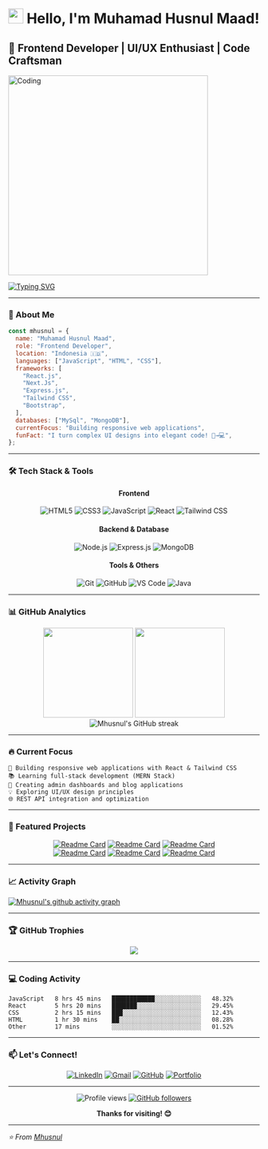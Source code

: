 # <img src="https://media.giphy.com/media/hvRJCLFzcasrR4ia7z/giphy.gif" width="30px"/> Hello, I'm Muhamad Husnul Maad!

## 🚀 Frontend Developer | UI/UX Enthusiast | Code Craftsman

<img align="center" alt="Coding" width="400" src="https://media.giphy.com/media/qgQUggAC3Pfv687qPC/giphy.gif">

[![Typing SVG](https://readme-typing-svg.herokuapp.com?font=Fira+Code&pause=1000&color=36BCF7&width=435&lines=Frontend+Developer+in+the+Making;Building+Clean+%26+Responsive+UIs;React+%26+Tailwind+CSS+Enthusiast;Learning+Full-Stack+Development)](https://git.io/typing-svg)

---

### 🎯 About Me

```javascript
const mhusnul = {
  name: "Muhamad Husnul Maad",
  role: "Frontend Developer",
  location: "Indonesia 🇮🇩",
  languages: ["JavaScript", "HTML", "CSS"],
  frameworks: [
    "React.js",
    "Next.Js",
    "Express.js",
    "Tailwind CSS",
    "Bootstrap",
  ],
  databases: ["MySql", "MongoDB"],
  currentFocus: "Building responsive web applications",
  funFact: "I turn complex UI designs into elegant code! 🎨→💻",
};
```

---

### 🛠️ Tech Stack & Tools

<div align="center">

#### Frontend

![HTML5](https://img.shields.io/badge/HTML5-E34F26?style=for-the-badge&logo=html5&logoColor=white)
![CSS3](https://img.shields.io/badge/CSS3-1572B6?style=for-the-badge&logo=css3&logoColor=white)
![JavaScript](https://img.shields.io/badge/JavaScript-F7DF1E?style=for-the-badge&logo=javascript&logoColor=black)
![React](https://img.shields.io/badge/React-20232A?style=for-the-badge&logo=react&logoColor=61DAFB)
![Tailwind CSS](https://img.shields.io/badge/Tailwind_CSS-38B2AC?style=for-the-badge&logo=tailwind-css&logoColor=white)

#### Backend & Database

![Node.js](https://img.shields.io/badge/Node.js-43853D?style=for-the-badge&logo=node.js&logoColor=white)
![Express.js](https://img.shields.io/badge/Express.js-404D59?style=for-the-badge)
![MongoDB](https://img.shields.io/badge/MongoDB-4EA94B?style=for-the-badge&logo=mongodb&logoColor=white)

#### Tools & Others

![Git](https://img.shields.io/badge/Git-F05032?style=for-the-badge&logo=git&logoColor=white)
![GitHub](https://img.shields.io/badge/GitHub-100000?style=for-the-badge&logo=github&logoColor=white)
![VS Code](https://img.shields.io/badge/VS_Code-0078D4?style=for-the-badge&logo=visual%20studio%20code&logoColor=white)
![Java](https://img.shields.io/badge/Java-ED8B00?style=for-the-badge&logo=java&logoColor=white)

</div>

---

### 📊 GitHub Analytics

<div align="center">
  <img height="180em" src="https://github-readme-stats.vercel.app/api?username=Mhusnul&show_icons=true&theme=tokyonight&include_all_commits=true&count_private=true"/>
  <img height="180em" src="https://github-readme-stats.vercel.app/api/top-langs/?username=Mhusnul&layout=compact&langs_count=7&theme=tokyonight"/>
</div>

<div align="center">
  <img src="https://github-readme-streak-stats.herokuapp.com/?user=Mhusnul&theme=tokyonight" alt="Mhusnul's GitHub streak"/>
</div>

---

### 🔥 Current Focus

```
🎯 Building responsive web applications with React & Tailwind CSS
📚 Learning full-stack development (MERN Stack)
🚀 Creating admin dashboards and blog applications
💡 Exploring UI/UX design principles
🌐 REST API integration and optimization
```

---

### 🌟 Featured Projects

<div align="center">

[![Readme Card](https://github-readme-stats.vercel.app/api/pin/?username=Mhusnul&repo=personal-website&theme=tokyonight)](https://github.com/Mhusnul/personal-website)
[![Readme Card](https://github-readme-stats.vercel.app/api/pin/?username=Mhusnul&repo=store&theme=tokyonight)](https://github.com/Mhusnul/store)
[![Readme Card](https://github-readme-stats.vercel.app/api/pin/?username=Mhusnul&repo=movie-app&theme=tokyonight)](https://github.com/Mhusnul/movie-app)  
[![Readme Card](https://github-readme-stats.vercel.app/api/pin/?username=Mhusnul&repo=save-the-day-blog&theme=tokyonight)](https://github.com/Mhusnul/save-the-day-blog)
[![Readme Card](https://github-readme-stats.vercel.app/api/pin/?username=Mhusnul&repo=crypto-tracker&theme=tokyonight)](https://github.com/Mhusnul/crypto-tracker)
[![Readme Card](https://github-readme-stats.vercel.app/api/pin/?username=Mhusnul&repo=valbuty-securitas&theme=tokyonight)](https://github.com/Mhusnul/valbuty-securitas)

</div>

---

### 📈 Activity Graph

[![Mhusnul's github activity graph](https://github-readme-activity-graph.vercel.app/graph?username=Mhusnul&theme=tokyo-night)](https://github.com/ashutosh00710/github-readme-activity-graph)

---

### 🏆 GitHub Trophies

<div align="center">
  <img src="https://github-profile-trophy.vercel.app/?username=Mhusnul&theme=tokyonight&no-frame=false&no-bg=false&margin-w=4" />
</div>

---

### 💻 Coding Activity

<!--START_SECTION:waka-->

```text
JavaScript   8 hrs 45 mins   ████████████░░░░░░░░░░░░░   48.32%
React        5 hrs 20 mins   ███████░░░░░░░░░░░░░░░░░░   29.45%
CSS          2 hrs 15 mins   ███░░░░░░░░░░░░░░░░░░░░░░   12.43%
HTML         1 hr 30 mins    ██░░░░░░░░░░░░░░░░░░░░░░░   08.28%
Other        17 mins         ░░░░░░░░░░░░░░░░░░░░░░░░░   01.52%
```

<!--END_SECTION:waka-->

---

### 📫 Let's Connect!

<div align="center">

[![LinkedIn](https://img.shields.io/badge/LinkedIn-0077B5?style=for-the-badge&logo=linkedin&logoColor=white)](https://www.linkedin.com/in/m-husnul-maad/)
[![Gmail](https://img.shields.io/badge/Gmail-D14836?style=for-the-badge&logo=gmail&logoColor=white)](mailto:muhamadhusnul95@gmail.com)
[![GitHub](https://img.shields.io/badge/GitHub-100000?style=for-the-badge&logo=github&logoColor=white)](https://github.com/Mhusnul)
[![Portfolio](https://img.shields.io/badge/Portfolio-255E63?style=for-the-badge&logo=About.me&logoColor=white)](https://mhusnul.github.io)

</div>

---

<div align="center">

![Profile views](https://komarev.com/ghpvc/?username=Mhusnul&label=Profile%20views&color=0e75b6&style=flat)
[![GitHub followers](https://img.shields.io/github/followers/Mhusnul?label=Follow&style=social)](https://github.com/Mhusnul)

**Thanks for visiting! 😊**

</div>

---

_⭐️ From [Mhusnul](https://github.com/Mhusnul)_
